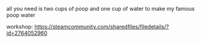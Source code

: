 all you need is two cups of poop and one cup of water to make my famous poop water

workshop: https://steamcommunity.com/sharedfiles/filedetails/?id=2764052960
